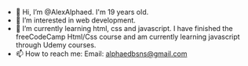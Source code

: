 - 👋 Hi, I’m @AlexAlphaed. I'm 19 years old.
- 👀 I’m interested in web development.
- 🌱 I’m currently learning html, css and javascript. I have finished the freeCodeCamp Html/Css course and am currently learning javascript through Udemy courses.
- 📫 How to reach me: Email: alphaedbsns@gmail.com
